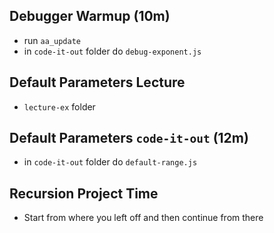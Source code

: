 
## Debugger Warmup (10m)
- run `aa_update`
- in `code-it-out` folder do `debug-exponent.js`
  
## Default Parameters Lecture
- `lecture-ex` folder

## Default Parameters `code-it-out` (12m)
- in `code-it-out` folder do `default-range.js`

## Recursion Project Time 
- Start from where you left off and then continue from there


